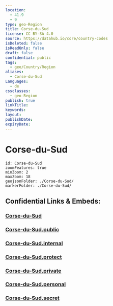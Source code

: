```yaml
---
location:
  - 41.9
  - 9
type: geo-Region
title: Corse-du-Sud
license: CC BY-SA 4.0
source: https://datahub.io/core/country-codes
isDeleted: false
isReadOnly: false
draft: false
confidential: public
tags:
  - geo/Country/Region
aliases:
  - Corse-du-Sud
Languages:
  - de
cssclasses:
  - geo-Region
publish: true
linkTitle:
keywords:
layout:
publishDate:
expiryDate:
---
```


# Corse-du-Sud

```leaflet
id: Corse-du-Sud
zoomFeatures: true 
minZoom: 2 
maxZoom: 18
geojsonFolder: ./Corse-du-Sud/
markerFolder: ./Corse-du-Sud/
```


## Confidential Links & Embeds: 

### [Corse-du-Sud](/_Standards/Earth/Continent/Europe/Europe~West/France/regions~France/Corse/departments~Corse/Corse-du-Sud.md) 

### [Corse-du-Sud.public](/_public/Earth/Continent/Europe/Europe~West/France/regions~France/Corse/departments~Corse/Corse-du-Sud.public.md) 

### [Corse-du-Sud.internal](/_internal/Earth/Continent/Europe/Europe~West/France/regions~France/Corse/departments~Corse/Corse-du-Sud.internal.md) 

### [Corse-du-Sud.protect](/_protect/Earth/Continent/Europe/Europe~West/France/regions~France/Corse/departments~Corse/Corse-du-Sud.protect.md) 

### [Corse-du-Sud.private](/_private/Earth/Continent/Europe/Europe~West/France/regions~France/Corse/departments~Corse/Corse-du-Sud.private.md) 

### [Corse-du-Sud.personal](/_personal/Earth/Continent/Europe/Europe~West/France/regions~France/Corse/departments~Corse/Corse-du-Sud.personal.md) 

### [Corse-du-Sud.secret](/_secret/Earth/Continent/Europe/Europe~West/France/regions~France/Corse/departments~Corse/Corse-du-Sud.secret.md)

